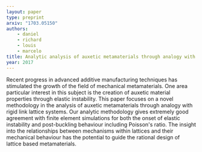 ```yaml
---
layout: paper
type: preprint
arxiv: "1703.05150"
authors:
    - daniel
    - richard
    - louis
    - marcelo
title: Analytic analysis of auxetic metamaterials through analogy with rigid link systems
year: 2017
---
```


Recent progress in advanced additive manufacturing techniques has stimulated the growth 
of the field of mechanical metamaterials. One area particular interest in this subject 
is the creation of auxetic material properties through elastic instability. This paper focuses 
on a novel methodology in the analysis of auxetic metamaterials through analogy with rigid 
link lattice systems. Our analytic methodology gives extremely good agreement with finite 
element simulations for both the onset of elastic instability and post-buckling behaviour 
including Poisson's ratio. The insight into the relationships between mechanisms within lattices 
and their mechanical behaviour has the potential to guide the rational design of lattice 
based metamaterials.
